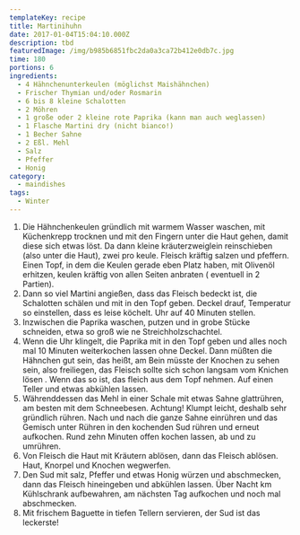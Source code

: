 ```yaml
---
templateKey: recipe
title: Martinihuhn
date: 2017-01-04T15:04:10.000Z
description: tbd
featuredImage: /img/b985b6851fbc2da0a3ca72b412e0db7c.jpg
time: 180
portions: 6
ingredients:
  - 4 Hähnchenunterkeulen (möglichst Maishähnchen)
  - Frischer Thymian und/oder Rosmarin
  - 6 bis 8 kleine Schalotten
  - 2 Möhren
  - 1 große oder 2 kleine rote Paprika (kann man auch weglassen)
  - 1 Flasche Martini dry (nicht bianco!)
  - 1 Becher Sahne
  - 2 Eßl. Mehl
  - Salz
  - Pfeffer
  - Honig
category:
  - maindishes
tags:
  - Winter
---
```


1. Die Hähnchenkeulen gründlich mit warmem Wasser waschen, mit Küchenkrepp trocknen und mit den Fingern unter die Haut gehen, damit diese sich etwas löst. Da dann kleine kräuterzweiglein reinschieben (also unter die Haut), zwei pro keule. Fleisch kräftig salzen und pfeffern. Einen Topf, in dem die Keulen gerade eben Platz haben, mit Olivenöl erhitzen, keulen kräftig von allen Seiten anbraten ( eventuell in 2 Partien).
2. Dann so viel Martini angießen, dass das Fleisch bedeckt ist, die Schalotten schälen und mit in den Topf geben. Deckel drauf, Temperatur so einstellen, dass es leise köchelt. Uhr auf 40 Minuten stellen.
3. Inzwischen die Paprika waschen, putzen und in grobe Stücke schneiden, etwa so groß wie ne Streichholzschachtel.
4. Wenn die Uhr klingelt, die Paprika mit in den Topf geben und alles noch mal 10 Minuten weiterkochen lassen ohne Deckel. Dann müßten die Hähnchen gut sein, das heißt, am Bein müsste der Knochen zu sehen sein, also freiliegen, das Fleisch sollte sich schon langsam vom Knichen lösen . Wenn das so ist, das fleich aus dem Topf nehmen. Auf einen Teller und etwas abkühlen lassen.
5. Währenddessen das Mehl in einer Schale mit etwas Sahne glattrühren, am besten mit dem Schneebesen. Achtung! Klumpt leicht, deshalb sehr gründlich rühren. Nach und nach die ganze Sahne einrühren und das Gemisch unter Rühren in den kochenden Sud rühren und erneut aufkochen. Rund zehn Minuten offen kochen lassen, ab und zu umrühren.
6. Von Fleisch die Haut mit Kräutern ablösen, dann das Fleisch ablösen. Haut, Knorpel und Knochen wegwerfen.
7. Den Sud mit salz, Pfeffer und etwas Honig würzen und abschmecken, dann das Fleisch hineingeben und abkühlen lassen. Über Nacht km Kühlschrank aufbewahren, am nächsten Tag aufkochen und noch mal abschmecken.
8. Mit frischem Baguette in tiefen Tellern servieren, der Sud ist das leckerste!
